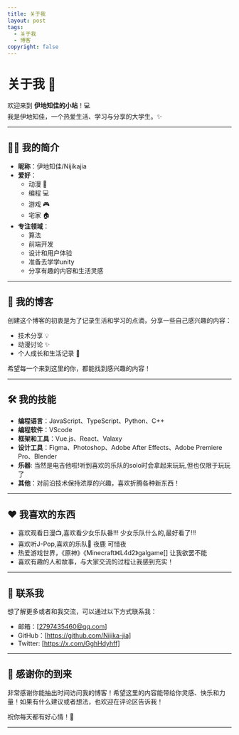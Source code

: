 ```yaml
---
title: 关于我
layout: post
tags:
  - 关于我
  - 博客
copyright: false
---
```


# 关于我 🌟

欢迎来到 **伊地知佳的小站**！💻  
我是伊地知佳，一个热爱生活、学习与分享的大学生。✨

---

## 👩‍💻 我的简介

- **昵称**：伊地知佳/Nijikajia
- **爱好**：  
  - 动漫 🎥  
  - 编程 💻  
  - 游戏 🎮  
  - 宅家 🏠  
- **专注领域**：  
  - 算法
  - 前端开发  
  - 设计和用户体验
  - 准备去学学unity
  - 分享有趣的内容和生活灵感  

---

## 📜 我的博客

创建这个博客的初衷是为了记录生活和学习的点滴，分享一些自己感兴趣的内容：  

- 技术分享 💡  
- 动漫讨论 ✨  
- 个人成长和生活记录 🎯  

希望每一个来到这里的你，都能找到感兴趣的内容！

---

## 🛠️ 我的技能

- **编程语言**：JavaScript、TypeScript、Python、C++
- **编程软件**：VScode
- **框架和工具**：Vue.js、React、Valaxy  
- **设计工具**：Figma、Photoshop、Adobe After Effects、Adobe Premiere Pro、Blender
- **乐器**: 当然是电吉他啦!听到喜欢的乐队的solo时会拿起来玩玩,但也仅限于玩玩了
- **其他**：对前沿技术保持浓厚的兴趣，喜欢折腾各种新东西！

---

## ❤️ 我喜欢的东西

- 喜欢观看日漫📺,喜欢看少女乐队番!!! 少女乐队什么的,最好看了!!!
- 喜欢听J-Pop,喜欢的乐队🎸 夜鹿 可惜夜
- 热爱游戏世界，《原神》《Minecraft》《L4d2》galgame[] 让我欲罢不能  
- 喜欢有趣的人和故事，与大家交流的过程让我感到充实！

---

## 📩 联系我

想了解更多或者和我交流，可以通过以下方式联系我：

- 邮箱：[2797435460@qq.com]  
- GitHub：[https://github.com/Nijika-jia]
- Twitter: [https://x.com/GghHdyhff]  

---

## 🎉 感谢你的到来

非常感谢你能抽出时间访问我的博客！希望这里的内容能带给你灵感、快乐和力量！如果有什么建议或者想法，也欢迎在评论区告诉我！

祝你每天都有好心情！🌟  

---
